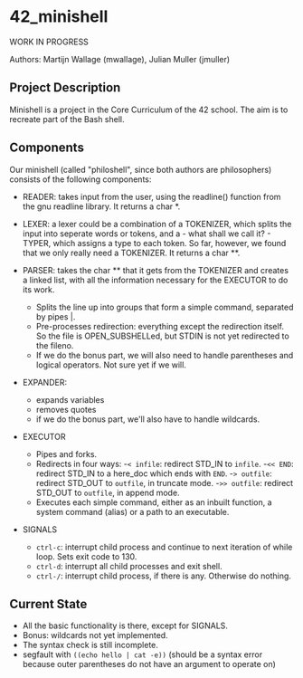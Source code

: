 # 42_minishell

WORK IN PROGRESS

Authors: Martijn Wallage (mwallage), Julian Muller (jmuller)

## Project Description

Minishell is a project in the Core Curriculum of the 42 school. The aim is to recreate part of the Bash shell.
 
## Components

Our minishell (called "philoshell", since both authors are philosophers) consists of the following components:
- READER: takes input from the user, using the readline() function from the gnu readline library. It returns a char *.
- LEXER: a lexer could be a combination of a TOKENIZER, which splits the input into seperate words or tokens, and a - what shall we call it? - TYPER, which assigns a type to each token. So far, however, we found that we only really need a TOKENIZER. It returns a char **.
- PARSER: takes the char ** that it gets from the TOKENIZER and creates a linked list, with all the information necessary for the EXECUTOR to do its work.
	- Splits the line up into groups that form a simple command, separated by pipes |.
	- Pre-processes redirection: everything except the redirection itself. So the file is OPEN_SUBSHELLed, but STDIN is not yet redirected to the fileno.
	- If we do the bonus part, we will also need to handle parentheses and logical operators. Not sure yet if we will.
- EXPANDER:
	- expands variables
	- removes quotes
	- if we do the bonus part, we'll also have to handle wildcards.
- EXECUTOR
	- Pipes and forks.
	- Redirects in four ways: 
		-`< infile`: redirect STD_IN to `infile`.
		-`<< END`: redirect STD_IN to a here_doc which ends with `END`.
		-`> outfile`: redirect STD_OUT to `outfile`, in truncate mode.
		-`>> outfile`: redirect STD_OUT to `outfile`, in append mode.
	- Executes each simple command, either as an inbuilt function, a system command (alias) or a path to an executable.

- SIGNALS
	- `ctrl-c`: interrupt child process and continue to next iteration of while loop. Sets exit code to 130.
	- `ctrl-d`: interrupt all child processes and exit shell.
	- `ctrl-/`: interrupt child process, if there is any. Otherwise do nothing.

## Current State

- All the basic functionality is there, except for SIGNALS.
- Bonus: wildcards not yet implemented.
- The syntax check is still incomplete.
- segfault with `((echo hello | cat -e))` (should be a syntax error because outer parentheses do not have an argument to operate on)